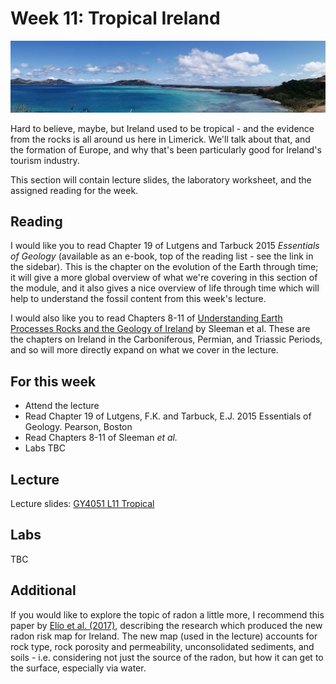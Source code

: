 # Week 11: Tropical Ireland

![Week 11 Cover image](./assets/images/fiji_banner.png)

Hard to believe, maybe, but Ireland used to be tropical - and the evidence from the rocks is all around us here in Limerick. We'll talk about that, and the formation of Europe, and why that's been particularly good for Ireland's tourism industry.

This section will contain lecture slides, the laboratory worksheet, and the assigned reading for the week.

## Reading

I would like you to read Chapter 19 of Lutgens and Tarbuck 2015 *Essentials of Geology* (available as an e-book, top of the reading list - see the link in the sidebar). This is the chapter on the evolution of the Earth through time; it will give a more global overview of what we're covering in this section of the module, and it also gives a nice overview of life through time which will help to understand the fossil content from this week's lecture.

I would also like you to read Chapters 8-11 of [Understanding Earth Processes Rocks and the Geology of Ireland](https://gsi.ie/documents/UnderstandingEarth_bookmarked.pdf) by Sleeman et al. These are the chapters on Ireland in the Carboniferous, Permian, and Triassic Periods, and so will more directly expand on what we cover in the lecture.

## For this week

 - Attend the lecture
 - Read Chapter 19 of Lutgens, F.K. and Tarbuck, E.J. 2015 Essentials of Geology. Pearson, Boston
 - Read Chapters 8-11 of Sleeman *et al.*
 - Labs TBC

## Lecture

Lecture slides: [GY4051 L11 Tropical](./assets/lectures/GY4051_L11_Tropical.pdf)

## Labs

TBC

## Additional

If you would like to explore the topic of radon a little more, I recommend this paper by [Elío et al. (2017)](https://www.sciencedirect.com/science/article/pii/S0048969717311713), describing the research which produced the new radon risk map for Ireland. The new map (used in the lecture) accounts for rock type, rock porosity and permeability, unconsolidated sediments, and soils - i.e. considering not just the source of the radon, but how it can get to the surface, especially via water.

